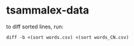 tsammalex-data
==============

to diff sorted lines, run:

    diff -b <(sort words.csv) <(sort words_CN.csv)

